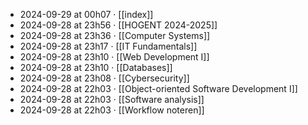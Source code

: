 - 2024-09-29 at 00h07 · [[index]]
- 2024-09-28 at 23h56 · [[HOGENT 2024-2025]]
- 2024-09-28 at 23h36 · [[Computer Systems]]
- 2024-09-28 at 23h17 · [[IT Fundamentals]]
- 2024-09-28 at 23h10 · [[Web Development I]]
- 2024-09-28 at 23h10 · [[Databases]]
- 2024-09-28 at 23h08 · [[Cybersecurity]]
- 2024-09-28 at 22h03 · [[Object-oriented Software Development I]]
- 2024-09-28 at 22h03 · [[Software analysis]]
- 2024-09-28 at 22h03 · [[Workflow noteren]]
